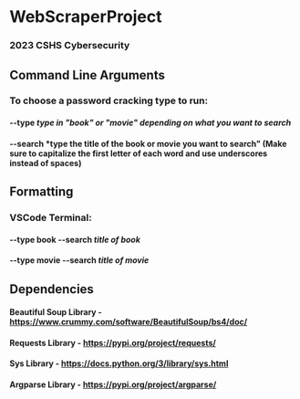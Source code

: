# WebScraperProject

### 2023 CSHS Cybersecurity


## Command Line Arguments
### To choose a password cracking type to run:
 #### --type *type in "book" or "movie" depending on what you want to search* 
 #### --search *type the title of the book or movie you want to search" (Make sure to capitalize the first letter of each word and use underscores instead of spaces)


## Formatting
### VSCode Terminal:
#### --type book --search *title of book*
#### --type movie --search *title of movie*

## Dependencies
#### Beautiful Soup Library - https://www.crummy.com/software/BeautifulSoup/bs4/doc/
#### Requests Library - https://pypi.org/project/requests/
#### Sys Library - https://docs.python.org/3/library/sys.html
#### Argparse Library - https://pypi.org/project/argparse/

